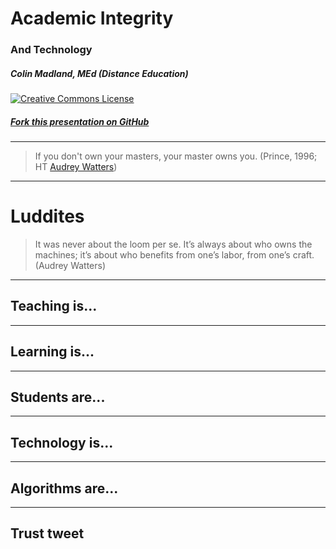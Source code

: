 # Academic Integrity
### And Technology

##### Colin Madland, MEd (Distance Education)

<a rel="license" href="http://creativecommons.org/licenses/by-sa/4.0/"><img alt="Creative Commons License" style="border-width:0" src="https://i.creativecommons.org/l/by-sa/4.0/88x31.png" /></a>

##### [Fork this presentation on GitHub](https://github.com/cmadland/gitpitch)

---
>If you don't own your masters, your master owns you. (Prince, 1996; HT [Audrey Watters](https://hackeducation.com/2017/04/07/prince))
---

# Luddites
>It was never about the loom per se. It’s always about who owns the machines; it’s about who benefits from one’s labor, from one’s craft. (Audrey Watters)
___
## Teaching is...
---
## Learning is...
---
## Students are...
---
## Technology is...
---
## Algorithms are...
---
Trust tweet
---
